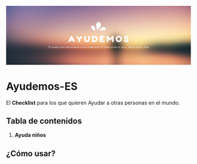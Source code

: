 [![Front-End Checklist Logo](https://github.com/dcubasoy/ayudemos/blob/master/Ayudemos.png)](https://frontendchecklist.io)

# Ayudemos-ES

El **Checklist** para los que quieren Ayudar a otras personas en el mundo.

## Tabla de contenidos

1. **Ayuda niños**



## ¿Cómo usar?




